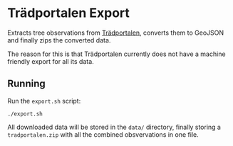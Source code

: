 Trädportalen Export
===================

Extracts tree observations from [Trädportalen](https://www.tradportalen.se/), converts them to
GeoJSON and finally zips the converted data.

The reason for this is that Trädportalen currently does not have a machine friendly export for all its
data.

## Running

Run the `export.sh` script:

```shell
./export.sh
```

All downloaded data will be stored in the `data/` directory, finally storing a `tradportalen.zip` with all the combined obsvervations in one file.
